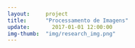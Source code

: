 ```yaml
---  
layout:     project  
title:      "Processamento de Imagens"
update:       2017-01-01 12:00:00  
img-thumb:  "img/research_img.png"
---  
```

